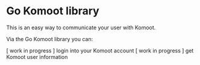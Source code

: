 # Go Komoot library

This is an easy way to communicate your user with Komoot.

Via the Go Komoot library you can:

[ work in progress ] login into your Komoot account
[ work in progress ] get Komoot user information


